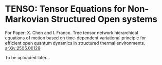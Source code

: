 
# TENSO: Tensor Equations for Non-Markovian Structured Open systems

For Paper: X. Chen and I. Franco. Tree tensor network hierarchical equations of motion based on time-dependent variational principle for efficient open quantum dynamics in structured thermal environments. 
[arXiv:2505.00126](https://arxiv.org/pdf/2505.00126)


To be uploaded later...
